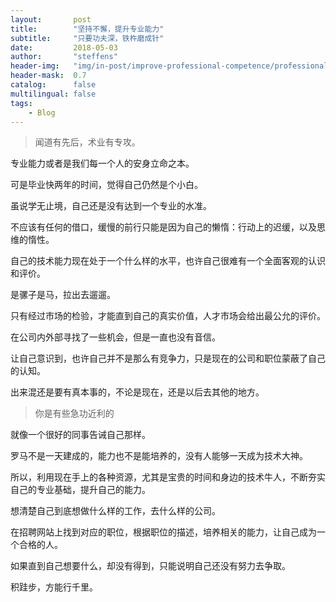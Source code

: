 ```yaml
---
layout:       post
title:        "坚持不懈，提升专业能力"
subtitle:     "只要功夫深，铁杵磨成针"
date:         2018-05-03
author:       "steffens"
header-img:   "img/in-post/improve-professional-competence/professional-competence.jpg"
header-mask:  0.7
catalog:      false
multilingual: false
tags:
    - Blog
---
```


> 闻道有先后，术业有专攻。

专业能力或者是我们每一个人的安身立命之本。

可是毕业快两年的时间，觉得自己仍然是个小白。

虽说学无止境，自己还是没有达到一个专业的水准。

不应该有任何的借口，缓慢的前行只能是因为自己的懒惰：行动上的迟缓，以及思维的惰性。

自己的技术能力现在处于一个什么样的水平，也许自己很难有一个全面客观的认识和评价。

是骡子是马，拉出去遛遛。

只有经过市场的检验，才能直到自己的真实价值，人才市场会给出最公允的评价。

在公司内外部寻找了一些机会，但是一直也没有音信。

让自己意识到，也许自己并不是那么有竞争力，只是现在的公司和职位蒙蔽了自己的认知。

出来混还是要有真本事的，不论是现在，还是以后去其他的地方。

> 你是有些急功近利的

就像一个很好的同事告诫自己那样。

罗马不是一天建成的，能力也不是能培养的，没有人能够一天成为技术大神。

所以，利用现在手上的各种资源，尤其是宝贵的时间和身边的技术牛人，不断夯实自己的专业基础，提升自己的能力。

想清楚自己到底想做什么样的工作，去什么样的公司。

在招聘网站上找到对应的职位，根据职位的描述，培养相关的能力，让自己成为一个合格的人。

如果直到自己想要什么，却没有得到，只能说明自己还没有努力去争取。

积跬步，方能行千里。